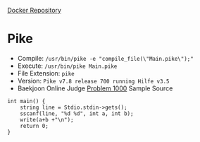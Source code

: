 [Docker Repository](https://registry.hub.docker.com/u/baekjoon/onlinejudge-pike)

# Pike

* Compile: `/usr/bin/pike -e "compile_file(\"Main.pike\");"`
* Execute: `/usr/bin/pike Main.pike`
* File Extension: `pike`
* Version: `Pike v7.8 release 700 running Hilfe v3.5`
* Baekjoon Online Judge [Problem 1000](https://www.acmicpc.net/problem/1000) Sample Source
````
int main() {
    string line = Stdio.stdin->gets();
    sscanf(line, "%d %d", int a, int b);
    write(a+b +"\n");
    return 0;
}
````


